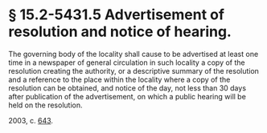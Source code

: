 # § 15.2-5431.5 Advertisement of resolution and notice of hearing.

<p>The governing body of the locality shall cause to be advertised at least one time in a newspaper of general circulation in such locality a copy of the resolution creating the authority, or a descriptive summary of the resolution and a reference to the place within the locality where a copy of the resolution can be obtained, and notice of the day, not less than 30 days after publication of the advertisement, on which a public hearing will be held on the resolution.</p><p>2003, c. <a href='http://lis.virginia.gov/cgi-bin/legp604.exe?031+ful+CHAP0643'>643</a>.</p>